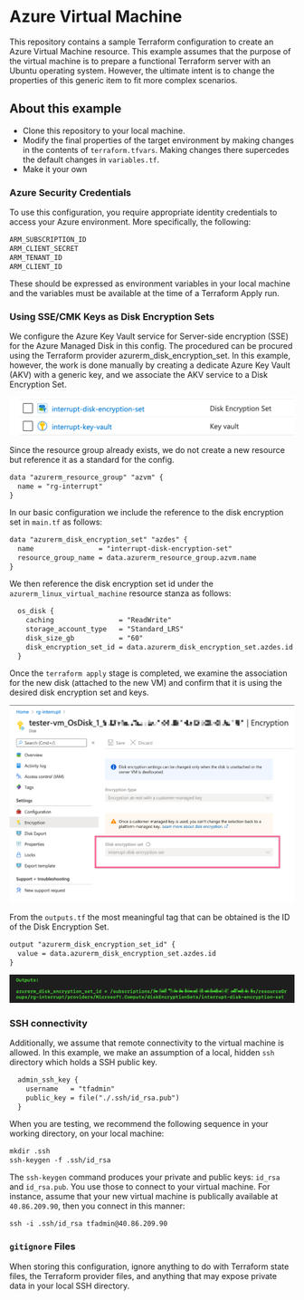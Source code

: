 # Azure Virtual Machine
This repository contains a sample Terraform configuration to create an Azure Virtual Machine resource. This example assumes that the purpose of the virtual machine is to prepare a functional Terraform server with an Ubuntu operating system. However, the ultimate intent is to change the properties of this generic item to fit more complex scenarios.

## About this example

* Clone this repository to your local machine.
* Modify the final properties of the target environment by making changes in the contents of `terraform.tfvars`. Making changes there supercedes the default changes in `variables.tf`.
* Make it your own

### Azure Security Credentials

To use this configuration, you require appropriate identity credentials to access your Azure environment. More specifically, the following:

```
ARM_SUBSCRIPTION_ID
ARM_CLIENT_SECRET
ARM_TENANT_ID
ARM_CLIENT_ID
```
These should be expressed as environment variables in your local machine and the variables must be available at the time of a Terraform Apply run.

### Using SSE/CMK Keys as Disk Encryption Sets

We configure the Azure Key Vault service for Server-side encryption (SSE) for the Azure Managed Disk in this config. The procedured can be procured using the Terraform provider azurerm_disk_encryption_set. In this example, however, the work is done manually by creating a dedicate Azure Key Vault (AKV) with a generic key, and we associate the AKV service to a Disk Encryption Set.

![Drag Racing](img/screen-01.png)

Since the resource group already exists, we do not create a new resource but reference it as a standard for the config.

```
data "azurerm_resource_group" "azvm" {
  name = "rg-interrupt"
}
```

In our basic configuration we include the reference to the disk encryption set in `main.tf` as follows:

```
data "azurerm_disk_encryption_set" "azdes" {
  name                = "interrupt-disk-encryption-set"
  resource_group_name = data.azurerm_resource_group.azvm.name
}
```

We then reference the disk encryption set id under the `azurerm_linux_virtual_machine` resource stanza as follows:

```
  os_disk {
    caching                = "ReadWrite"
    storage_account_type   = "Standard_LRS"
    disk_size_gb           = "60"
    disk_encryption_set_id = data.azurerm_disk_encryption_set.azdes.id
  }
```

Once the `terraform apply` stage is completed, we examine the association for the new disk (attached to the new VM) and confirm that it is using the desired disk encryption set and keys.

![Drag Racing](img/screen-02.png)

From the `outputs.tf` the most meaningful tag that can be obtained is the ID of the Disk Encryption Set.

```
output "azurerm_disk_encryption_set_id" {
  value = data.azurerm_disk_encryption_set.azdes.id
}
```

![Drag Racing](img/screen-03.png)

### SSH connectivity

Additionally, we assume that remote connectivity to the virtual machine is allowed. In this example, we make an assumption of a local, hidden `ssh` directory which holds a SSH public key.

```
  admin_ssh_key {
    username   = "tfadmin"
    public_key = file("./.ssh/id_rsa.pub")
  }
```

When you are testing, we recommend the following sequence in your working directory, on your local machine:

```
mkdir .ssh
ssh-keygen -f .ssh/id_rsa
```

The `ssh-keygen` command produces your private and public keys: `id_rsa` and `id_rsa.pub`. You use those to connect to your virtual machine. For instance, assume that your new virtual machine is publically available at `40.86.209.90`, then you connect in this manner:

```
ssh -i .ssh/id_rsa tfadmin@40.86.209.90
```

### `gitignore` Files

When storing this configuration, ignore anything to do with Terraform state files, the Terraform provider files, and anything that may expose private data in your local SSH directory.
